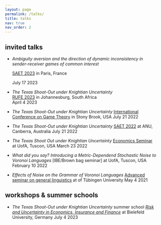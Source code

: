 ```yaml
---
layout: page
permalink: /talks/
title: talks
nav: true
nav_order: 2
---
```


## invited talks

  - *Ambiguity aversion and the direction of dynamic inconsistency in sender-receiver games of common interest*
    
    [SAET 2023](https://saet.uiowa.edu/2023-conference/) in Paris, France

    July 17 2023
      
  - *The Texas Shoot-Out under Knightian Uncertainty*<br>
    [RUFE 2023](https://sites.google.com/view/risk-and-uncertainty-2023/home/) in Johannesburg, South Africa<br>
    April 4 2023

  - *The Texas Shoot-Out under Knightian Uncertainty*
    [International Conference on Game Theory](https://gtcenter.org/events/the-33rd-stony-brook-international-conference-on-game-theory/) in Stony Brook, USA
    July 21 2022

  - *The Texas Shoot-Out under Knightian Uncertainty*
    [SAET 2022](https://saet.uiowa.edu/2022-conference/) at ANU, Canberra, Australia
    July 21 2022

  - *The Texas Shoot Out under Knightian Uncertainty*
    [Economics Seminar](https://eller.arizona.edu/events/economics-seminar-theoryexperimental-gerrit-bauch-university-bielefeld) at UofA, Tuscon, USA
    March 23 2022

  - *What did you say? Introducing a Metric-Dependend Stochastic Noise to Voronoi Languages*
    [IBE/Brown bag seminar] at UofA, Tuscon, USA
    February 10 2022

   - *Effects of Noise on the Grammar of Voronoi Languages*
     [Advanced seminar on general linguistics](https://uni-tuebingen.de/en/faculties/faculty-of-humanities/departments/modern-languages/department-of-linguistics/chairs/general-linguistics/oberseminar/) at of Tübingen University
     May 4 2021
      
## workshops \& summer schools

   - *The Texas Shoot-Out under Knightian Uncertainty*
      summer school [*Risk and Uncertainty in Economics, Insurance and Finance*](https://sites.google.com/view/summer-school-23/overview) at Bielefeld University, Germany
      July 4 2023
